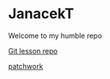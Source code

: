 # JanacekT
Welcome to my humble repo

[Git lesson repo](https://github.com/JanacekT/git-lesson-repository.git)

[patchwork](https://github.com/JanacekT/patchwork.git)

